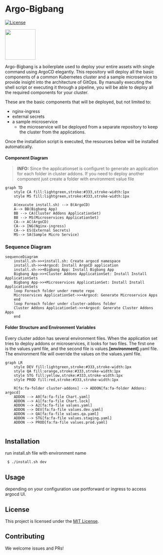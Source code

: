 # Argo-Bigbang
[![License](https://img.shields.io/badge/License-Apache%202.0-blue.svg)](https://github.com/makdeniz/argo-bigbang/blob/master/LICENSE)

<img src="https://cncf-branding.netlify.app/img/projects/argo/horizontal/color/argo-horizontal-color.png" height="100" alt="" /> 

Argo-Bigbang is a boilerplate used to deploy your entire assets with single command using ArgoCD elegantly. This repository will deploy all the basic components of a common Kubernetes cluster and a sample microservice to provide insight into the architecture of GitOps. By manually executing the shell script or executing it through a pipeline, you will be able to deploy all the required components for your cluster.

These are the basic components that will be deployed, but not limited to:

* nginx-ingress
* external secrets
* a sample microservice
    * the microservice will be deployed from a separate repository to keep the cluster from the applications.
    
Once the installation script is executed, the resources below will be installed automatically.

#### Component Diagram
> **INFO:** Since the applicationset is configuret to generate an application for each folder in cluster addons. If you need to deploy another component just create a folder with environment value file 

```mermaid
graph TD
    style CA fill:lightgreen,stroke:#333,stroke-width:1px
    style MS fill:lightgreen,stroke:#333,stroke-width:1px

    A(exucute install.sh) --> B(ArgoCD)
    A--> BB(Bigbang App)
    BB --> CA(Cluster Addons ApplicationSet)
    BB --> MS(Microservices ApplicationSet)
    CA--> AC(ArgoCD)
    CA--> ING(Nginx-ingress)
    CA--> ES(External Secrets)
    MS--> SA(Sample Micro Service)
```


### Sequence Diagram
```mermaid
sequenceDiagram
    install.sh->>+install.sh: Create argocd namespace
    install.sh->>+Argocd: Install ArgoCD application
    install.sh->>+Bigbang App: Install Bigbang App
    Bigbang App->>+Cluster Addons ApplicationSet: Install Install ApplicationSets
    Bigbang App->>+Microservices ApplicationSet: Install Install ApplicationSets
    loop Foreach folder under remote repo
    Microservices ApplicationSet->>+Argocd: Generate Microservice Apps
    end
    loop Foreach folder under cluster-addons folder 
    Cluster Addons ApplicationSet->>+Argocd: Generate Cluster Addons Apps
    end
```

  


#### Folder Structure and Environment Variables

Every cluster addon has several environment files. When the application set tries to deploy addons or microservices, it looks for two files. The first one is the values.yaml file, and the second file is values.**[environment]**.yaml file. The environment file will override the values on the values.yaml file.


```mermaid
graph LR
    style DEV fill:lightgreen,stroke:#333,stroke-width:1px
    style QA fill:orange,stroke:#333,stroke-width:1px
    style STG fill:yellow,stroke:#333,stroke-width:1px
    style PROD fill:red,stroke:#333,stroke-width:1px

    R[fa:fa-folder cluster-addons] --> ADDON[fa:fa-folder Addons: argocd]
    ADDON --> A0[fa:fa-file Chart.yaml]
    ADDON --> A1[fa:fa-file Chart.lock]
    ADDON --> A2[fa:fa-file values.yaml]
    ADDON --> DEV[fa:fa-file values.dev.yaml]
    ADDON --> QA[fa:fa-file values.qa.yaml]
    ADDON --> STG[fa:fa-file values.staging.yaml]
    ADDON --> PROD[fa:fa-file values.prod.yaml] 
     
```


## Installation

 run install.sh file with environment name
``` bash
 $ ./install.sh dev
```
## Usage

depending on your configuration use portforward or ingress to access argocd UI.

## License

This project is licensed under the [MIT License](https://opensource.org/licenses/MIT).

## Contributing

We welcome issues and PRs!